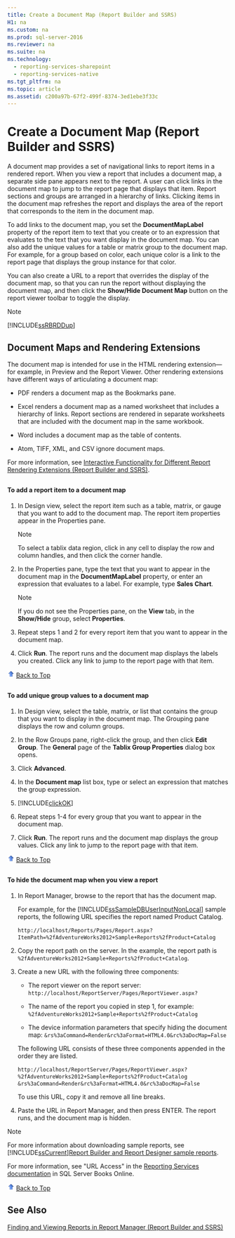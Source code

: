 ```yaml
---
title: Create a Document Map (Report Builder and SSRS)
H1: na
ms.custom: na
ms.prod: sql-server-2016
ms.reviewer: na
ms.suite: na
ms.technology: 
  - reporting-services-sharepoint
  - reporting-services-native
ms.tgt_pltfrm: na
ms.topic: article
ms.assetid: c200a97b-67f2-499f-8374-3ed1ebe3f33c
---
```

# Create a Document Map (Report Builder and SSRS)
  A document map provides a set of navigational links to report items in a rendered report. When you view a report that includes a document map, a separate side pane appears next to the report. A user can click links in the document map to jump to the report page that displays that item. Report sections and groups are arranged in a hierarchy of links. Clicking items in the document map refreshes the report and displays the area of the report that corresponds to the item in the document map.  
  
 To add links to the document map, you set the **DocumentMapLabel** property of the report item to text that you create or to an expression that evaluates to the text that you want display in the document map. You can also add the unique values for a table or matrix group to the document map. For example, for a group based on color, each unique color is a link to the report page that displays the group instance for that color.  
  
 You can also create a URL to a report that overrides the display of the document map, so that you can run the report without displaying the document map, and then click the **Show/Hide Document Map** button on the report viewer toolbar to toggle the display.  
  
> [!NOTE]  
>  [!INCLUDE[ssRBRDDup](../../Topics/TopicNameContainA/includes/ssRBRDDup_md.md)]  
  
##  <a name="DocMapRenderExtensions"></a> Document Maps and Rendering Extensions  
 The document map is intended for use in the HTML rendering extension—for example, in Preview and the Report Viewer. Other rendering extensions have different ways of articulating a document map:  
  
-   PDF renders a document map as the Bookmarks pane.  
  
-   Excel renders a document map as a named worksheet that includes a hierarchy of links. Report sections are rendered in separate worksheets that are included with the document map in the same workbook.  
  
-   Word includes a document map as the table of contents.  
  
-   Atom, TIFF, XML, and CSV ignore document maps.  
  
 For more information, see [Interactive Functionality for Different Report Rendering Extensions &#40;Report Builder and SSRS&#41;](../../Topics/TopicNameNotContainA/Interactive-Functionality-for-Different-Report-Rendering-Extensions--Report-Builder-and-SSRS-.md).  
  
##  <a name="AddRptItemToMap"></a>   
#### To add a report item to a document map  
  
1.  In Design view, select the report item such as a table, matrix, or gauge that you want to add to the document map. The report item properties appear in the Properties pane.  
  
    > [!NOTE]  
    >  To select a tablix data region, click in any cell to display the row and column handles, and then click the corner handle.  
  
2.  In the Properties pane, type the text that you want to appear in the document map in the **DocumentMapLabel** property, or enter an expression that evaluates to a label. For example, type **Sales Chart**.  
  
    > [!NOTE]  
    >  If you do not see the Properties pane, on the **View** tab, in the **Show/Hide** group, select **Properties**.  
  
3.  Repeat steps 1 and 2 for every report item that you want to appear in the document map.  
  
4.  Click **Run**. The report runs and the document map displays the labels you created. Click any link to jump to the report page with that item.  
  
 ![Arrow icon used with Back to Top link](../../Topics/TopicNameContainA/media/UpArrow16x16.gif "UpArrow16x16") [Back to Top](#BackToTop)  
  
##  <a name="AddUniqueValuesToMap"></a>   
#### To add unique group values to a document map  
  
1.  In Design view, select the table, matrix, or list that contains the group that you want to display in the document map. The Grouping pane displays the row and column groups.  
  
2.  In the Row Groups pane, right-click the group, and then click **Edit Group**. The **General** page of the **Tablix Group Properties** dialog box opens.  
  
3.  Click **Advanced**.  
  
4.  In the **Document map** list box, type or select an expression that matches the group expression.  
  
5.  [!INCLUDE[clickOK](../../Topics/TopicNameContainA/includes/clickOK_md.md)]  
  
6.  Repeat steps 1-4 for every group that you want to appear in the document map.  
  
7.  Click **Run**. The report runs and the document map displays the group values. Click any link to jump to the report page with that item.  
  
 ![Arrow icon used with Back to Top link](../../Topics/TopicNameContainA/media/UpArrow16x16.gif "UpArrow16x16") [Back to Top](#BackToTop)  
  
##  <a name="HideMapWhenViewRpt"></a>   
#### To hide the document map when you view a report  
  
1.  In Report Manager, browse to the report that has the document map.  
  
     For example, for the [!INCLUDE[ssSampleDBUserInputNonLocal](../../Topics/TopicNameContainA/includes/ssSampleDBUserInputNonLocal_md.md)] sample reports, the following URL specifies the report named Product Catalog.  
  
    ```  
    http://localhost/Reports/Pages/Report.aspx?ItemPath=%2fAdventureWorks2012+Sample+Reports%2fProduct+Catalog  
    ```  
  
2.  Copy the report path on the server. In the example, the report path is `%2fAdventureWorks2012+Sample+Reports%2fProduct+Catalog`.  
  
3.  Create a new URL with the following three components:  
  
    -   The report viewer on the report server: `http://localhost/ReportServer/Pages/ReportViewer.aspx?`  
  
    -   The name of the report you copied in step 1, for example: `%2fAdventureWorks2012+Sample+Reports%2fProduct+Catalog`  
  
    -   The device information parameters that specify hiding the document map: `&rs%3aCommand=Render&rc%3aFormat=HTML4.0&rc%3aDocMap=False`  
  
     The following URL consists of these three components appended in the order they are listed.  
  
    ```  
    http://localhost/ReportServer/Pages/ReportViewer.aspx?  
    %2fAdventureWorks2012+Sample+Reports%2fProduct+Catalog  
    &rs%3aCommand=Render&rc%3aFormat=HTML4.0&rc%3aDocMap=False  
    ```  
  
     To use this URL, copy it and remove all line breaks.  
  
4.  Paste the URL in Report Manager, and then press ENTER. The report runs, and the document map is hidden.  
  
> [!NOTE]  
>  For more information about downloading sample reports, see [!INCLUDE[ssCurrent](../../Topics/TopicNameContainA/includes/ssCurrent_md.md)][Report Builder and Report Designer sample reports](http://go.microsoft.com/fwlink/?LinkId=198283).  
>   
>  For more information, see "URL Access" in the [Reporting Services documentation](http://go.microsoft.com/fwlink/?linkid=121312) in SQL Server Books Online.  
  
 ![Arrow icon used with Back to Top link](../../Topics/TopicNameContainA/media/UpArrow16x16.gif "UpArrow16x16") [Back to Top](#BackToTop)  
  
## See Also  
 [Finding and Viewing Reports in Report Manager &#40;Report Builder and SSRS&#41;](../Topic/Finding%20and%20Viewing%20Reports%20in%20Report%20Manager%20\(Report%20Builder%20and%20SSRS\).md)  
  
  